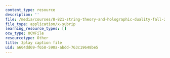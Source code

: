 ```yaml
---
content_type: resource
description: ''
file: /media/courses/8-821-string-theory-and-holographic-duality-fall-2014/a604dd69f658590aabdd763c19648be5_k6HCdJ9lKho.vtt
file_type: application/x-subrip
learning_resource_types: []
ocw_type: OCWFile
resourcetype: Other
title: 3play caption file
uid: a604dd69-f658-590a-abdd-763c19648be5
---
```

